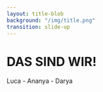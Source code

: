 ```yaml
---
layout: title-blob
background: "/img/title.png"
transition: slide-up
---
```

# DAS SIND WIR!
Luca - Ananya - Darya
